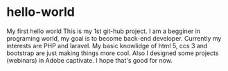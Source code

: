 # hello-world
My first hello world
This is my 1st git-hub project. I am a begginer in  programing world, my goal is to become back-end developer.
Currently my interests are PHP and laravel. My basic knowlidge of html 5, ccs 3 and bootstrap are just making things more cool.
Also I designed some projects (webinars) in Adobe captivate.
I hope that's good for now.
